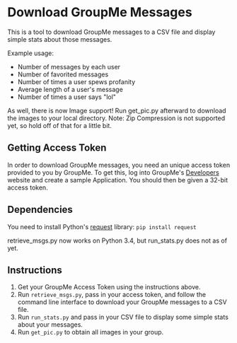 Download GroupMe Messages
=============

This is a tool to download GroupMe messages to a CSV file and display simple stats about those messages.

Example usage:
- Number of messages by each user
- Number of favorited messages
- Number of times a user spews profanity
- Average length of a user's message
- Number of times a user says "lol"

As well, there is now Image support! Run get_pic.py afterward to download the images to your local directory. Note: Zip Compression is not supported yet, so hold off of that for a little bit.


Getting Access Token
--------------
In order to download GroupMe messages, you need an unique access token provided to you by GroupMe. To get this, log into GroupMe's <a href="https://dev.groupme.com" target="_blank">Developers</a> website and create a sample Application. You should then be given a 32-bit access token.

Dependencies
--------------
You need to install Python's <a href="http://docs.python-requests.org/en/latest/" target="_blank">request</a> library: ```pip install request```

retrieve_msgs.py now works on Python 3.4, but run_stats.py does not as of yet.

Instructions
--------------
1. Get your GroupMe Access Token using the instructions above.
2. Run ```retrieve_msgs.py```, pass in your access token, and follow the command line interface to download your GroupMe messages to a CSV file.
3. Run ```run_stats.py``` and pass in your CSV file to display some simple stats about your messages.
4. Run ```get_pic.py``` to obtain all images in your group.